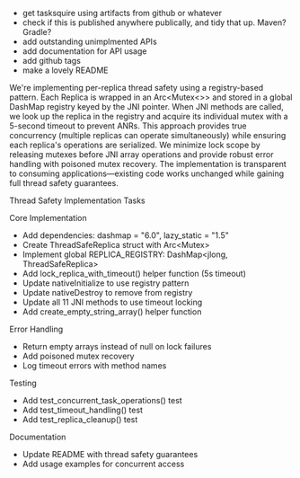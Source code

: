 - get tasksquire using artifacts from github or whatever
- check if this is published anywhere publically, and tidy that up. Maven? Gradle?
- add outstanding unimplmented APIs
- add documentation for API usage
- add github tags
- make a lovely README


We're implementing per-replica thread safety using a registry-based pattern. Each Replica is wrapped
   in an Arc<Mutex<>> and stored in a global DashMap registry keyed by the JNI pointer. When JNI
  methods are called, we look up the replica in the registry and acquire its individual mutex with a
  5-second timeout to prevent ANRs. This approach provides true concurrency (multiple replicas can
  operate simultaneously) while ensuring each replica's operations are serialized. We minimize lock
  scope by releasing mutexes before JNI array operations and provide robust error handling with
  poisoned mutex recovery. The implementation is transparent to consuming applications—existing code
  works unchanged while gaining full thread safety guarantees.

Thread Safety Implementation Tasks

  Core Implementation

  - Add dependencies: dashmap = "6.0", lazy_static = "1.5"
  - Create ThreadSafeReplica struct with Arc<Mutex<Replica>>
  - Implement global REPLICA_REGISTRY: DashMap<jlong, ThreadSafeReplica>
  - Add lock_replica_with_timeout() helper function (5s timeout)
  - Update nativeInitialize to use registry pattern
  - Update nativeDestroy to remove from registry
  - Update all 11 JNI methods to use timeout locking
  - Add create_empty_string_array() helper function

  Error Handling

  - Return empty arrays instead of null on lock failures
  - Add poisoned mutex recovery
  - Log timeout errors with method names

  Testing

  - Add test_concurrent_task_operations() test
  - Add test_timeout_handling() test
  - Add test_replica_cleanup() test

  Documentation

  - Update README with thread safety guarantees
  - Add usage examples for concurrent access


